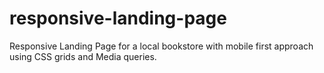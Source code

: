 # responsive-landing-page
Responsive Landing Page for a local bookstore with mobile first approach using CSS grids and Media queries.
